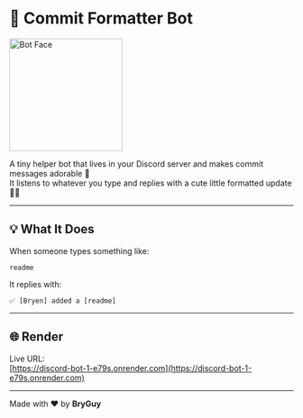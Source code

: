 # 🍼 Commit Formatter Bot

<img src="./DISCORD-BOT.avif" alt="Bot Face" width="200"/>

A tiny helper bot that lives in your Discord server and makes commit messages adorable 🧸  
It listens to whatever you type and replies with a cute little formatted update 💬✨

---

## 💡 What It Does

When someone types something like:

```
readme
```

It replies with:

```
✅ [Bryen] added a [readme]
```

---

## 🌐 Render

Live URL:  
[https://discord-bot-1-e79s.onrender.com](https://discord-bot-1-e79s.onrender.com)

---

Made with ❤️ by **BryGuy**
